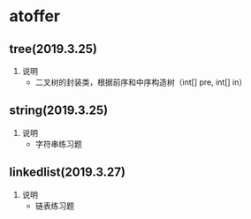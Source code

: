 # atoffer
## tree(2019.3.25)
1. 说明
    * 二叉树的封装类，根据前序和中序构造树（int[] pre, int[] in）

## string(2019.3.25)
1. 说明
    * 字符串练习题
    
## linkedlist(2019.3.27)
1. 说明
    * 链表练习题

